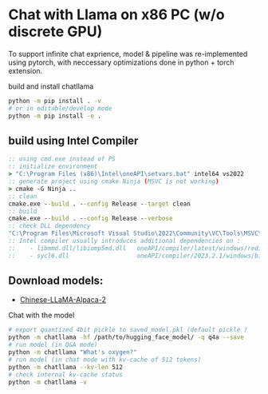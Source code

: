 # Chat with Llama on x86 PC (w/o discrete GPU)

To support infinite chat exprience, model & pipeline was re-implemented using pytorch, with neccessary optimizations done in python + torch extension.

build and install chatllama

```bash
python -m pip install . -v
# or in editable/develop mode
python -m pip install -e .
```

## build using Intel Compiler

```bat
:: using cmd.exe instead of PS
:: initialize environment
> "C:\Program Files (x86)\Intel\oneAPI\setvars.bat" intel64 vs2022
:: generate project using cmake Ninja (MSVC is not working)
> cmake -G Ninja ..
:: clean
cmake.exe --build . --config Release --target clean
:: build
cmake.exe --build . --config Release --verbose
:: check DLL dependency
"C:\Program Files\Microsoft Visual Studio\2022\Community\VC\Tools\MSVC\14.37.32822\bin\Hostx64\x86\dumpbin.exe" /DEPENDENTS ./llmops.cp38-win_amd64.pyd
:: Intel compiler usually introduces additional dependencies on :
::    - libmmd.dll/libiomp5md.dll   oneAPI/compiler/latest/windows/redist/intel64_win/compiler
::    - sycl6.dll                   oneAPI/compiler/2023.2.1/windows/bin
```

## Download models:

 - [Chinese-LLaMA-Alpaca-2](https://github.com/ymcui/Chinese-LLaMA-Alpaca-2#%E5%AE%8C%E6%95%B4%E6%A8%A1%E5%9E%8B%E4%B8%8B%E8%BD%BD)


Chat with the model
```bash
# export quantized 4bit pickle to saved_model.pkl (default pickle )
python -m chatllama -hf /path/to/hugging_face_model/ -q q4a --save
# run model (in Q&A mode)
python -m chatllama "What's oxygen?"
# run model (in chat mode with kv-cache of 512 tokens)
python -m chatllama --kv-len 512
# check internal kv-cache status
python -m chatllama -v
```
